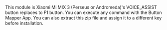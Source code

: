 This module is Xiaomi Mi MIX 3 (Perseus or Andromeda)'s VOICE_ASSIST button replaces to F1 button.
You can execute any command with the Button Mapper App.
You can also extract this zip file and assign it to a different key before installation.
